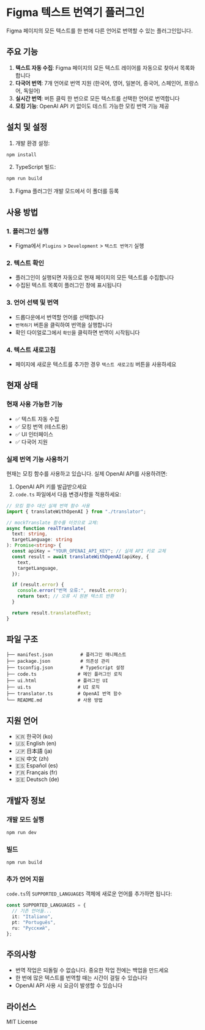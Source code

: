 # Figma 텍스트 번역기 플러그인

Figma 페이지의 모든 텍스트를 한 번에 다른 언어로 번역할 수 있는 플러그인입니다.

## 주요 기능

1. **텍스트 자동 수집**: Figma 페이지의 모든 텍스트 레이어를 자동으로 찾아서 목록화합니다
2. **다국어 번역**: 7개 언어로 번역 지원 (한국어, 영어, 일본어, 중국어, 스페인어, 프랑스어, 독일어)
3. **실시간 번역**: 버튼 클릭 한 번으로 모든 텍스트를 선택한 언어로 번역합니다
4. **모킹 기능**: OpenAI API 키 없이도 테스트 가능한 모킹 번역 기능 제공

## 설치 및 설정

1. 개발 환경 설정:

```bash
npm install
```

2. TypeScript 빌드:

```bash
npm run build
```

3. Figma 플러그인 개발 모드에서 이 폴더를 등록

## 사용 방법

### 1. 플러그인 실행

- Figma에서 `Plugins` > `Development` > `텍스트 번역기` 실행

### 2. 텍스트 확인

- 플러그인이 실행되면 자동으로 현재 페이지의 모든 텍스트를 수집합니다
- 수집된 텍스트 목록이 플러그인 창에 표시됩니다

### 3. 언어 선택 및 번역

- 드롭다운에서 번역할 언어를 선택합니다
- `번역하기` 버튼을 클릭하여 번역을 실행합니다
- 확인 다이얼로그에서 `확인`을 클릭하면 번역이 시작됩니다

### 4. 텍스트 새로고침

- 페이지에 새로운 텍스트를 추가한 경우 `텍스트 새로고침` 버튼을 사용하세요

## 현재 상태

### 현재 사용 가능한 기능

- ✅ 텍스트 자동 수집
- ✅ 모킹 번역 (테스트용)
- ✅ UI 인터페이스
- ✅ 다국어 지원

### 실제 번역 기능 사용하기

현재는 모킹 함수를 사용하고 있습니다. 실제 OpenAI API를 사용하려면:

1. OpenAI API 키를 발급받으세요
2. `code.ts` 파일에서 다음 변경사항을 적용하세요:

```typescript
// 모킹 함수 대신 실제 번역 함수 사용
import { translateWithOpenAI } from "./translator";

// mockTranslate 함수를 이것으로 교체:
async function realTranslate(
  text: string,
  targetLanguage: string
): Promise<string> {
  const apiKey = "YOUR_OPENAI_API_KEY"; // 실제 API 키로 교체
  const result = await translateWithOpenAI(apiKey, {
    text,
    targetLanguage,
  });

  if (result.error) {
    console.error("번역 오류:", result.error);
    return text; // 오류 시 원본 텍스트 반환
  }

  return result.translatedText;
}
```

## 파일 구조

```
├── manifest.json          # 플러그인 매니페스트
├── package.json           # 의존성 관리
├── tsconfig.json          # TypeScript 설정
├── code.ts               # 메인 플러그인 로직
├── ui.html               # 플러그인 UI
├── ui.ts                 # UI 로직
├── translator.ts         # OpenAI 번역 함수
└── README.md             # 사용 방법
```

## 지원 언어

- 🇰🇷 한국어 (ko)
- 🇺🇸 English (en)
- 🇯🇵 日本語 (ja)
- 🇨🇳 中文 (zh)
- 🇪🇸 Español (es)
- 🇫🇷 Français (fr)
- 🇩🇪 Deutsch (de)

## 개발자 정보

### 개발 모드 실행

```bash
npm run dev
```

### 빌드

```bash
npm run build
```

### 추가 언어 지원

`code.ts`의 `SUPPORTED_LANGUAGES` 객체에 새로운 언어를 추가하면 됩니다:

```typescript
const SUPPORTED_LANGUAGES = {
  // 기존 언어들...
  it: "Italiano",
  pt: "Português",
  ru: "Русский",
};
```

## 주의사항

- 번역 작업은 되돌릴 수 없습니다. 중요한 작업 전에는 백업을 만드세요
- 한 번에 많은 텍스트를 번역할 때는 시간이 걸릴 수 있습니다
- OpenAI API 사용 시 요금이 발생할 수 있습니다

## 라이선스

MIT License
